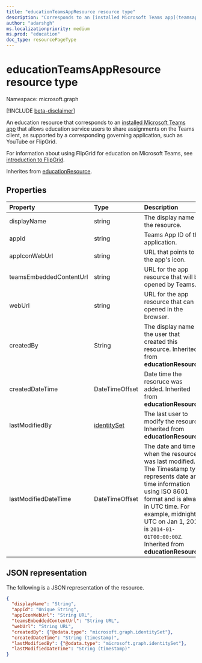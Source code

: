 ```yaml
---
title: "educationTeamsAppResource resource type"
description: "Corresponds to an [installed Microsoft Teams app](teamsappinstallation.md) that allows education service users to share assignments on the Teams client."
author: "adarshgh"
ms.localizationpriority: medium
ms.prod: "education"
doc_type: resourcePageType
---
```


# educationTeamsAppResource resource type

Namespace: microsoft.graph

[!INCLUDE [beta-disclaimer](../../includes/beta-disclaimer.md)]

An education resource that corresponds to an [installed Microsoft Teams app](teamsappinstallation.md) that allows education service users to share assignments on the Teams client, as supported by a corresponding governing application, such as YouTube or FlipGrid.

For information about using FlipGrid for education on Microsoft Teams, see [introduction to FlipGrid](https://education.microsoft.com/en-us/resource/13cb22b1).

Inherites from [educationResource](educationresource.md).

## Properties
| Property	   | Type	|Description|
|:---------------|:--------|:----------|
|displayName|string|The display name of the resource.|
|appId|string|Teams App ID of the application.|
|appIconWebUrl|string|URL that points to the app's icon.|
|teamsEmbeddedContentUrl|string|URL for the app resource that will be opened by Teams.|
|webUrl|string|URL for the app resource that can be opened in the browser.|
|createdBy|String|The display name of the user that created this resource. Inherited from **educationResource**.|
|createdDateTime|DateTimeOffset|Date time the resoruce was added. Inherited from **educationResource**.|
|lastModifiedBy|[identitySet](identityset.md)|The last user to modify the resource. Inherited from **educationResource**.|
|lastModifiedDateTime|DateTimeOffset|The date and time when the resource was last modified. The Timestamp type represents date and time information using ISO 8601 format and is always in UTC time. For example, midnight UTC on Jan 1, 2014 is `2014-01-01T00:00:00Z`. Inherited from **educationResource**.|


## JSON representation

The following is a JSON representation of the resource.

<!-- {
  "blockType": "resource",
  "optionalProperties": [

  ],
  "@odata.type": "microsoft.graph.educationTeamsAppResource"
}-->

```json
{
  "displayName": "String",
  "appId": "Unique String",
  "appIconWebUrl": "String URL",
  "teamsEmbeddedContentUrl": "String URL",
  "webUrl": "String URL",
  "createdBy": {"@odata.type": "microsoft.graph.identitySet"},
  "createdDateTime": "String (timestamp)",
  "lastModifiedBy": {"@odata.type": "microsoft.graph.identitySet"},
  "lastModifiedDateTime": "String (timestamp)"  
}

```

<!-- uuid: 8fcb5dbc-d5aa-4681-8e31-b001d5168d79
2015-10-25 14:57:30 UTC -->
<!--
{
  "type": "#page.annotation",
  "description": "educationExcelResource resource",
  "keywords": "",
  "section": "documentation",
  "tocPath": "",
  "suppressions": []
}
-->



